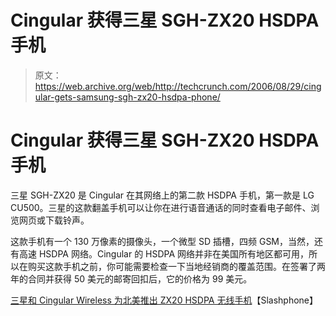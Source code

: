# Cingular 获得三星 SGH-ZX20 HSDPA 手机 

> 原文：<https://web.archive.org/web/http://techcrunch.com/2006/08/29/cingular-gets-samsung-sgh-zx20-hsdpa-phone/>

# Cingular 获得三星 SGH-ZX20 HSDPA 手机

三星 SGH-ZX20 是 Cingular 在其网络上的第二款 HSDPA 手机，第一款是 LG CU500。三星的这款翻盖手机可以让你在进行语音通话的同时查看电子邮件、浏览网页或下载铃声。

这款手机有一个 130 万像素的摄像头，一个微型 SD 插槽，四频 GSM，当然，还有高速 HSDPA 网络。Cingular 的 HSDPA 网络并非在美国所有地区都可用，所以在购买这款手机之前，你可能需要检查一下当地经销商的覆盖范围。在签署了两年的合同并获得 50 美元的邮寄回扣后，它的价格为 99 美元。

[三星和 Cingular Wireless 为北美推出 ZX20 HSDPA 无线手机](https://web.archive.org/web/20201125145229/http://www.slashphone.com/102/5128.html)【Slashphone】